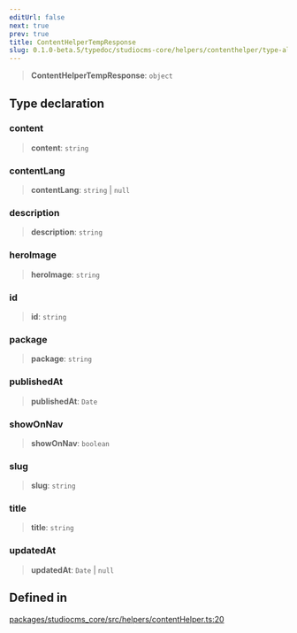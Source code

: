 ```yaml
---
editUrl: false
next: true
prev: true
title: ContentHelperTempResponse
slug: 0.1.0-beta.5/typedoc/studiocms-core/helpers/contenthelper/type-aliases/contenthelpertempresponse
---
```


> **ContentHelperTempResponse**: `object`

## Type declaration

### content

> **content**: `string`

### contentLang

> **contentLang**: `string` | `null`

### description

> **description**: `string`

### heroImage

> **heroImage**: `string`

### id

> **id**: `string`

### package

> **package**: `string`

### publishedAt

> **publishedAt**: `Date`

### showOnNav

> **showOnNav**: `boolean`

### slug

> **slug**: `string`

### title

> **title**: `string`

### updatedAt

> **updatedAt**: `Date` | `null`

## Defined in

[packages/studiocms\_core/src/helpers/contentHelper.ts:20](https://github.com/astrolicious/studiocms/tree/main/packages/studiocms_core/src/helpers/contentHelper.ts#L20)
